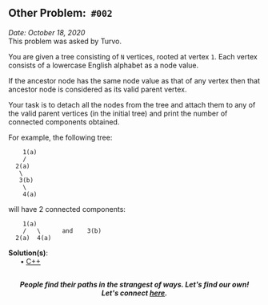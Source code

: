 Other Problem: &nbsp;`#002`
------------
_Date: October 18, 2020_<br>
This problem was asked by Turvo.

You are given a tree consisting of `N` vertices, rooted at vertex `1`. Each
vertex consists of a lowercase English alphabet as a node value.

If the ancestor node has the same node value as that of any vertex then that
ancestor node is considered as its valid parent vertex.

Your task is to detach all the nodes from the tree and attach them to any of the
valid parent vertices (in the initial tree) and print the number of connected
components obtained.

For example, the following tree:
```
    1(a)
    /
  2(a)
   \
   3(b)
    \
    4(a)
```
will have 2 connected components:
```
    1(a)
    /   \      and    3(b)
  2(a)  4(a)
```

**Solution(s)**:<br>
    &nbsp;&nbsp;&nbsp;&nbsp;&nbsp;
    • [C++](code.cpp)<br>

[]()
-----
<p align="center">
    <b><i>
        People find their paths in the strangest of ways. Let's find our own! <br>
        Let's connect <a href="https://shivam010.in">here</a>.
    </i></b>
</p>
